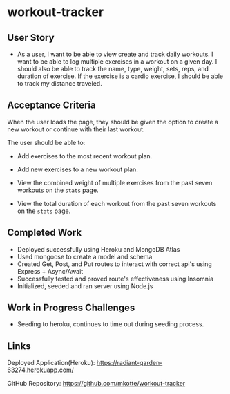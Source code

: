 # workout-tracker

## User Story

* As a user, I want to be able to view create and track daily workouts. I want to be able to log multiple exercises in a workout on a given day. I should also be able to track the name, type, weight, sets, reps, and duration of exercise. If the exercise is a cardio exercise, I should be able to track my distance traveled.

## Acceptance Criteria

When the user loads the page, they should be given the option to create a new workout or continue with their last workout.

The user should be able to:

  * Add exercises to the most recent workout plan.

  * Add new exercises to a new workout plan.

  * View the combined weight of multiple exercises from the past seven workouts on the `stats` page.

  * View the total duration of each workout from the past seven workouts on the `stats` page.


## Completed Work
* Deployed successfully using Heroku and MongoDB Atlas
* Used mongoose to create a model and schema
* Created Get, Post, and Put routes to interact with correct api's using Express + Async/Await
* Successfully tested and proved route's effectiveness using Insomnia
* Initialized, seeded and ran server using Node.js


## Work in Progress Challenges
* Seeding to heroku, continues to time out during seeding process.

## Links
Deployed Application(Heroku): https://radiant-garden-63274.herokuapp.com/

GitHub Repository: https://github.com/mkotte/workout-tracker
